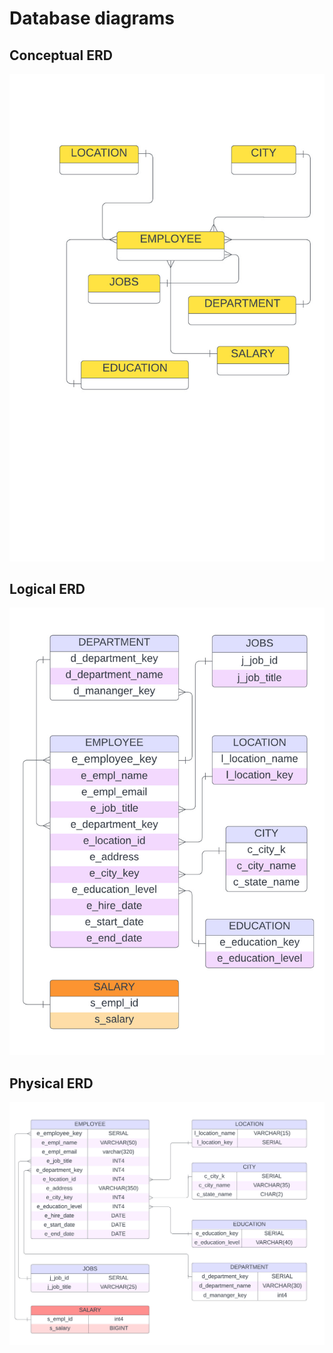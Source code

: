 # Database diagrams

## Conceptual ERD

<img src="Conceptual ERD.jpeg">

## Logical ERD

<img src="logical ERD.jpeg">

## Physical ERD

<img src="DBMS ER diagram Physical ERD.jpeg">
